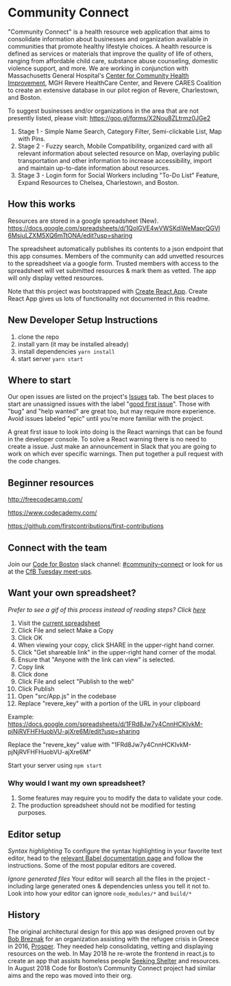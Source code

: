 # Community Connect
"Community Connect" is a health resource web application that aims to consolidate information about businesses and organization available in communities that promote healthy lifestyle choices. A health resource is defined as services or materials that improve the quality of life of others, ranging from affordable child care, substance abuse counseling, domestic violence support, and more. We are working in conjunction with Massachusetts General Hospital's [Center for Community Health Improvement](https://www.massgeneral.org/cchi/), MGH Revere HealthCare Center, and Revere CARES Coalition to create an extensive database in our pilot region of Revere, Charlestown, and Boston.

To suggest businesses and/or organizations in the area that are not presently listed, please visit:
https://goo.gl/forms/X2Nou8ZLtrmz0JGe2

  1. Stage 1 - Simple Name Search, Category Filter, Semi-clickable List, Map with Pins.
  2. Stage 2 - Fuzzy search, Mobile Compatibility, organized card with all relevant information about selected resource on Map, overlaying public transportation and other information to increase accessibility, import and maintain up-to-date information about resources.
  3. Stage 3 - Login form for Social Workers including "To-Do List" Feature, Expand Resources to Chelsea, Charlestown, and Boston.

## How this works
Resources are stored in a google spreadsheet (New). https://docs.google.com/spreadsheets/d/1QolGVE4wVWSKdiWeMaprQGVI6MsjuLZXM5XQ6mTtONA/edit?usp=sharing

The spreadsheet automatically publishes its contents to a json endpoint that this app consumes. Members of the community can add unvetted resources to the spreadsheet via a google form. Trusted members with access to the spreadsheet will vet submitted
resources &  mark them as vetted. The app will only display vetted resources.

Note that this project was bootstrapped with [Create React App](https://github.com/facebookincubator/create-react-app).  Create React App gives us lots of functionality not documented in this readme.

## New Developer Setup Instructions
1) clone the repo
1) install yarn (it may be installed already)
1) install dependencies `yarn install`
1) start server `yarn start`

## Where to start
Our open issues are listed on the project's [Issues](https://github.com/codeforboston/communityconnect/issues) tab. The best places to start are unassigned issues with the label "[good first issue](https://github.com/codeforboston/communityconnect/issues?q=is%3Aopen+is%3Aissue+label%3A%22good+first+issue%22+no%3Aassignee)".
Those with "bug" and "help wanted" are great too, but may require more experience. Avoid issues labeled "epic" until you're more familiar with the project.

A great first issue to look into doing is the React warnings that can be found in the developer console. To solve a React warning there is no need to create a issue. Just make an announcement in Slack that you are going to work on which ever specific warnings. Then put together a pull request with the code changes.

## Beginner resources
http://freecodecamp.com/

https://www.codecademy.com/

https://github.com/firstcontributions/first-contributions

## Connect with the team
Join our [Code for Boston](https://www.codeforboston.org/) slack channel: [#community-connect](https://cfb-public.slack.com/messages/CC85SAJ0Z/) or look for us at the [CfB Tuesday meet-ups](https://meetup.com/Code-For-Boston).

## Want your own spreadsheet?

*Prefer to see a gif of this process instead of reading steps? Click [here](https://imgur.com/a/N6kdSjC)*

1) Visit the [current spreadsheet](https://docs.google.com/spreadsheets/d/1QolGVE4wVWSKdiWeMaprQGVI6MsjuLZXM5XQ6mTtONA/edit#gid=0)
1) Click File and select Make a Copy
1) Click OK
1) When viewing your copy, click SHARE in the upper-right hand corner.
1) Click "Get shareable link" in the upper-right hand corner of the modal.
1) Ensure that "Anyone with the link can view" is selected.
1) Copy link
1) Click done
1) Click File and select "Publish to the web"
1) Click Publish
1) Open "src/App.js" in the codebase
1) Replace "revere_key" with a portion of the URL in your clipboard

Example:
https://docs.google.com/spreadsheets/d/1FRd8Jw7y4CnnHCKIvkM-pjNjRVFHFHuobVU-ajXre6M/edit?usp=sharing

Replace the "revere_key" value with "1FRd8Jw7y4CnnHCKIvkM-pjNjRVFHFHuobVU-ajXre6M"

Start your server using `npm start`

### Why would I want my own spreadsheet?

1) Some features may require you to modify the data to validate your code.
1) The production spreadsheet should not be modified for testing purposes.

## Editor setup
*Syntax highlighting* To configure the syntax highlighting in your favorite text editor, head to the [relevant Babel documentation page](https://babeljs.io/docs/editors) and follow the instructions. Some of the most popular editors are covered.

*Ignore generated files* Your editor will search all the files in the project - including large generated ones & dependencies unless you tell it not to. Look into how your editor can ignore `node_modules/*` and `build/*`

## History
The original architectural design for this app was designed proven out by [Bob Breznak](https://github.com/bobbrez) for an organization assisting with the refugee crisis in Greece in 2016, [Prosper](http://prosper.community/). They needed help consolidating, vetting and displaying resources on the web. In May 2018 he re-wrote the frontend in react.js to create an app that assists homeless people [Seeking Shelter](https://makao2.brez.io/) and resources. In August 2018 Code for Boston’s Community Connect project had similar aims and the repo was moved into their org.
